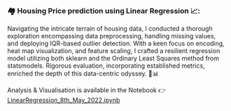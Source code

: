 ### 🏘️ Housing Price prediction using Linear Regression 📈:

Navigating the intricate terrain of housing data, I conducted a thorough exploration encompassing data preprocessing, handling missing values, and deploying IQR-based outlier detection. With a keen focus on encoding, heat map visualization, and feature scaling, I crafted a resilient regression model utilizing both sklearn and the Ordinary Least Squares method from statsmodels. Rigorous evaluation, incorporating established metrics, enriched the depth of this data-centric odyssey. 🏡📊


Analysis & Visualisation is available in the Notebook 👉 [LinearRegression_8th_May_2022.ipynb](https://github.com/nehapatel170293/PortfolioProjects/blob/main/Linear%20Regression/LinearRegression_8th_May_2022.ipynb) 